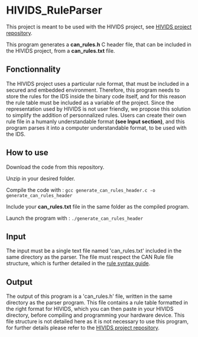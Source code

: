 # HIVIDS_RuleParser
This project is meant to be used with the HIVIDS project, see [HIVIDS project repository](https://github.com/BastienMtn/HIVIDS_DualCore).

This program generates a **can_rules.h** C header file, that can be included in the HIVIDS project, from a **can_rules.txt** file.

## Fonctionnality
The HIVIDS project uses a particular rule format, that must be included in a secured and embedded environment. Therefore, this program needs to store the rules for the IDS inside the binary code itself, and for this reason the rule table must be included as a variable of the project.
Since the representation used by HIVIDS is not user friendly, we propose this solution to simplify the addition of personnalized rules. Users can create their own rule file in a humanly understandable format **(see Input section)**, and this program parses it into a computer understandable format, to be used with the IDS.

## How to use
Download the code from this repository.

Unzip in your desired folder.

Compile the code with :
```gcc generate_can_rules_header.c -o generate_can_rules_header```

Include your **can_rules.txt** file in the same folder as the compiled program.

Launch the program with : ```./generate_can_rules_header```

## Input
The input must be a single text file named 'can_rules.txt' included in the same directory as the parser.
The file must respect the CAN Rule file structure, which is further detailed in the [rule syntax guide](IDSCAN_RulesSyntax.md).

## Output
The output of this program is a 'can_rules.h' file, written in the same directory as the parser program.
This file contains a rule table formatted in the right format for HIVIDS, which you can then paste in your HIVIDS directory, before compiling and programming your hardware device.
This file structure is not detailed here as it is not necessary to use this program, for further details please refer to the [HIVIDS project repository](https://github.com/BastienMtn/HIVIDS).
